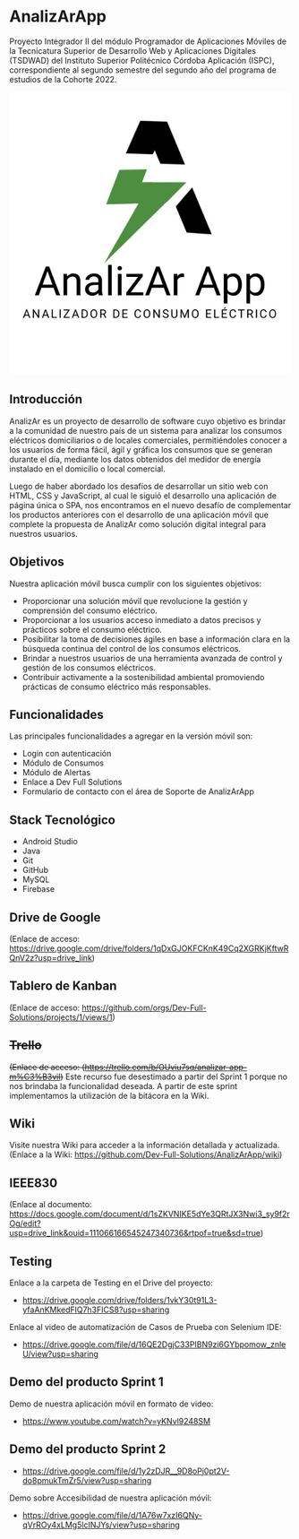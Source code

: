 # AnalizArApp
Proyecto Integrador II del módulo Programador de Aplicaciones Móviles de la Tecnicatura Superior de Desarrollo Web y Aplicaciones Digitales (TSDWAD) del Instituto Superior Politécnico Córdoba Aplicación (ISPC), correspondiente al segundo semestre del segundo año del programa de estudios de la Cohorte 2022.

![imagen](https://github.com/Dev-Full-Solutions/AnalizArApp/blob/main/Imagenes/AnalizArApp.jpeg)

## Introducción
AnalizAr es un proyecto de desarrollo de software cuyo objetivo es brindar a la comunidad de nuestro país de un sistema para analizar los consumos eléctricos domiciliarios o de locales comerciales, permitiéndoles conocer a los usuarios de forma fácil, ágil y gráfica los consumos que se generan durante el día, mediante los datos obtenidos del medidor de energía instalado en el domicilio o local comercial.

Luego de haber abordado los desafíos de desarrollar un sitio web con HTML, CSS y JavaScript, al cual le siguió el desarrollo una aplicación de página única o SPA, nos encontramos en el nuevo desafío de complementar los productos anteriores con el desarrollo de una aplicación móvil que complete la propuesta de AnalizAr como solución digital integral para nuestros usuarios.

## Objetivos
Nuestra aplicación móvil busca cumplir con los siguientes objetivos:
- Proporcionar una solución móvil que revolucione la gestión y comprensión del consumo eléctrico.
- Proporcionar a los usuarios acceso inmediato a datos precisos y prácticos sobre el consumo eléctrico.
- Posibilitar la toma de decisiones ágiles en base a información clara en la búsqueda continua del control de los consumos eléctricos.
- Brindar a nuestros usuarios de una herramienta avanzada de control y gestión de los consumos eléctricos.
- Contribuir activamente a la sostenibilidad ambiental promoviendo prácticas de consumo eléctrico más responsables.

## Funcionalidades
Las principales funcionalidades a agregar en la versión móvil son:
- Login con autenticación
- Módulo de Consumos
- Módulo de Alertas
- Enlace a Dev Full Solutions
- Formulario de contacto con el área de Soporte de AnalizArApp

## Stack Tecnológico
- Android Studio
- Java
- Git
- GitHub
- MySQL
- Firebase

## Drive de Google
(Enlace de acceso: https://drive.google.com/drive/folders/1qDxGJOKFCKnK49Cq2XGRKjKftwRQnV2z?usp=drive_link)

## Tablero de Kanban
(Enlace de acceso: https://github.com/orgs/Dev-Full-Solutions/projects/1/views/1)

## ~~Trello~~
~~(Enlace de acceso: (https://trello.com/b/OUviu7sq/analizar-app-m%C3%B3vil)~~ 
Este recurso fue desestimado a partir del Sprint 1 porque no nos brindaba la funcionalidad deseada. A partir de este sprint implementamos la utilización de la bitácora en la Wiki.

## Wiki
Visite nuestra Wiki para acceder a la información detallada y actualizada.
(Enlace a la Wiki: https://github.com/Dev-Full-Solutions/AnalizArApp/wiki)

## IEEE830
(Enlace al documento: https://docs.google.com/document/d/1sZKVNIKE5dYe3QRtJX3Nwi3_sy9f2rOg/edit?usp=drive_link&ouid=111066166545247340736&rtpof=true&sd=true)

## Testing
Enlace a la carpeta de Testing en el Drive del proyecto: 
- https://drive.google.com/drive/folders/1vkY30t91L3-yfaAnKMkedFlQ7h3FICS8?usp=sharing

Enlace al video de automatización de Casos de Prueba con Selenium IDE:
- https://drive.google.com/file/d/16QE2DgjC33PIBN9zi6GYbpomow_znleU/view?usp=sharing

## Demo del producto Sprint 1
Demo de nuestra aplicación móvil en formato de video:
- https://www.youtube.com/watch?v=yKNvl9248SM

## Demo del producto Sprint 2
- https://drive.google.com/file/d/1y2zDJR__9D8oPj0pt2V-do8pmukTmZr5/view?usp=sharing

Demo sobre Accesibilidad de nuestra aplicación móvil:
- https://drive.google.com/file/d/1A76w7xzI6QNy-qVrROy4xLMg5lcINJYs/view?usp=sharing


